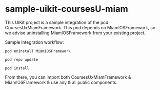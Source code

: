 # sample-uikit-coursesU-miam

This UIKit project is a sample integration of the pod CoursesUxMiamFramework. This pod depends on MiamIOSFramework, so we advise uninstalling MiamIOSFramework from your existing project. 

Sample Integration workflow:

```pod uninstall MiamIOSFramework```

```pod repo update```

```pod install```

From there, you can import both CoursesUxMiamFramework & MiamIOSFramework & use any & all public components. 
